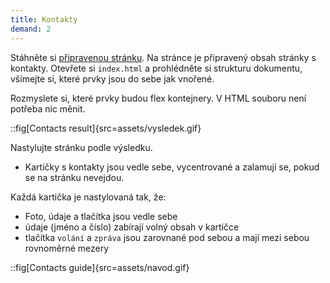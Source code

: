 ```yaml
---
title: Kontakty
demand: 2
---
```


Stáhněte si [připravenou stránku](assets/contacts-zadani.zip).
Na stránce je připravený obsah stránky s kontakty. Otevřete si `index.html` a prohlédněte si strukturu dokumentu, všímejte si, které prvky jsou do sebe jak vnořené.

Rozmyslete si, které prvky budou flex kontejnery. V HTML souboru není potřeba nic měnit.

::fig[Contacts result]{src=assets/vysledek.gif}

Nastylujte stránku podle výsledku.

- Kartičky s kontakty jsou vedle sebe, vycentrované a zalamují se, pokud se na stránku nevejdou.

Každá kartička je nastylovaná tak, že:

- Foto, údaje a tlačítka jsou vedle sebe
- údaje (jméno a číslo) zabírají volný obsah v kartičce
- tlačítka `volání` a `zpráva` jsou zarovnané pod sebou a mají mezi sebou rovnoměrné mezery

::fig[Contacts guide]{src=assets/navod.gif}
